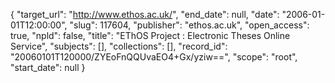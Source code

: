 {
  "target_url": "http://www.ethos.ac.uk/", 
  "end_date": null, 
  "date": "2006-01-01T12:00:00", 
  "slug": 117604, 
  "publisher": "ethos.ac.uk", 
  "open_access": true, 
  "npld": false, 
  "title": "EThOS Project : Electronic Theses Online Service", 
  "subjects": [], 
  "collections": [], 
  "record_id": "20060101T120000/ZYEoFnQQUvaEO4+Gx/yziw==", 
  "scope": "root", 
  "start_date": null
}

